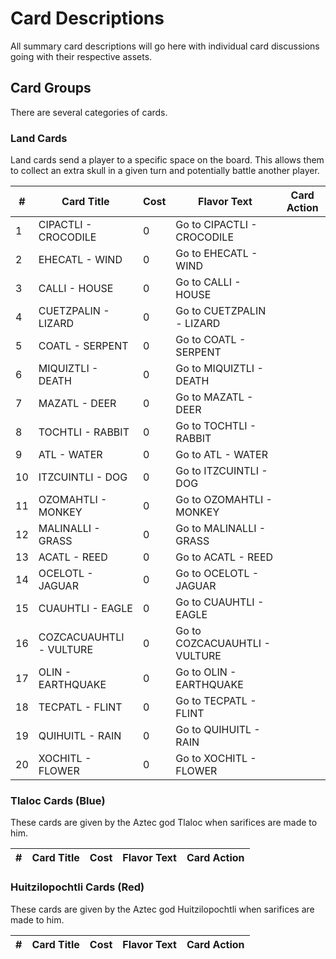 # Card Descriptions

All summary card descriptions will go here with individual card discussions going with their respective assets.

## Card Groups

There are several categories of cards.

### Land Cards 

Land cards send a player to a specific space on the board. This allows them to collect an extra skull in a given turn and potentially battle another player. 

\#| Card Title               | Cost | Flavor Text   | Card Action
--|--------------------------|------|---------------|-------------
1 | CIPACTLI - CROCODILE | 0 | Go to CIPACTLI - CROCODILE |
2 | EHECATL - WIND | 0 | Go to EHECATL - WIND |
3 | CALLI - HOUSE | 0 | Go to CALLI - HOUSE |
4 | CUETZPALIN - LIZARD | 0 | Go to CUETZPALIN - LIZARD |
5 | COATL - SERPENT | 0 | Go to COATL - SERPENT |
6 | MIQUIZTLI - DEATH | 0 | Go to MIQUIZTLI - DEATH |
7 | MAZATL - DEER | 0 | Go to MAZATL - DEER |
8 | TOCHTLI - RABBIT | 0 | Go to TOCHTLI - RABBIT | 
9 | ATL - WATER | 0 | Go to ATL - WATER | 
10 | ITZCUINTLI - DOG | 0 | Go to ITZCUINTLI - DOG | 
11 | OZOMAHTLI - MONKEY | 0 | Go to OZOMAHTLI - MONKEY | 
12 | MALINALLI - GRASS | 0 | Go to MALINALLI - GRASS |
13 | ACATL - REED | 0 | Go to ACATL - REED | 
14 | OCELOTL - JAGUAR | 0 | Go to OCELOTL - JAGUAR | 
15 | CUAUHTLI - EAGLE | 0 | Go to CUAUHTLI - EAGLE | 
16 | COZCACUAUHTLI - VULTURE | 0 | Go to COZCACUAUHTLI - VULTURE | 
17 | OLIN - EARTHQUAKE | 0 | Go to OLIN - EARTHQUAKE |
18 | TECPATL - FLINT | 0 | Go to TECPATL - FLINT |
19 | QUIHUITL - RAIN | 0 | Go to QUIHUITL - RAIN |
20 | XOCHITL - FLOWER | 0 | Go to XOCHITL - FLOWER | 

### Tlaloc Cards (Blue)

These cards are given by the Aztec god Tlaloc when sarifices are made to him. 

\#| Card Title               | Cost | Flavor Text   | Card Action
--|--------------------------|------|---------------|-------------

### Huitzilopochtli Cards (Red)

These cards are given by the Aztec god Huitzilopochtli when sarifices are made to him. 

\#| Card Title               | Cost | Flavor Text   | Card Action
--|--------------------------|------|---------------|-------------
